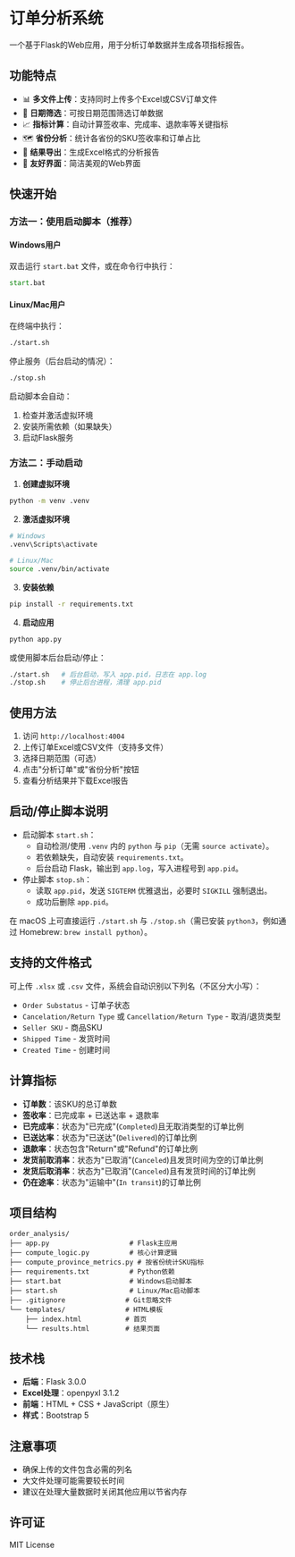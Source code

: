 # 订单分析系统

一个基于Flask的Web应用，用于分析订单数据并生成各项指标报告。

## 功能特点

- 📊 **多文件上传**：支持同时上传多个Excel或CSV订单文件
- 📅 **日期筛选**：可按日期范围筛选订单数据
- 📈 **指标计算**：自动计算签收率、完成率、退款率等关键指标
- 🗺️ **省份分析**：统计各省份的SKU签收率和订单占比
- 📄 **结果导出**：生成Excel格式的分析报告
- 🎨 **友好界面**：简洁美观的Web界面

## 快速开始

### 方法一：使用启动脚本（推荐）

#### Windows用户
双击运行 `start.bat` 文件，或在命令行中执行：
```cmd
start.bat
```

#### Linux/Mac用户
在终端中执行：
```bash
./start.sh
```

停止服务（后台启动的情况）：
```bash
./stop.sh
```

启动脚本会自动：
1. 检查并激活虚拟环境
2. 安装所需依赖（如果缺失）
3. 启动Flask服务

### 方法二：手动启动

1. **创建虚拟环境**
```bash
python -m venv .venv
```

2. **激活虚拟环境**
```bash
# Windows
.venv\Scripts\activate

# Linux/Mac
source .venv/bin/activate
```

3. **安装依赖**
```bash
pip install -r requirements.txt
```

4. **启动应用**
```bash
python app.py
```

或使用脚本后台启动/停止：
```bash
./start.sh   # 后台启动，写入 app.pid，日志在 app.log
./stop.sh    # 停止后台进程，清理 app.pid
```

## 使用方法

1. 访问 `http://localhost:4004`
2. 上传订单Excel或CSV文件（支持多文件）
3. 选择日期范围（可选）
4. 点击"分析订单"或"省份分析"按钮
5. 查看分析结果并下载Excel报告

## 启动/停止脚本说明

- 启动脚本 `start.sh`：
  - 自动检测/使用 `.venv` 内的 `python` 与 `pip`（无需 `source activate`）。
  - 若依赖缺失，自动安装 `requirements.txt`。
  - 后台启动 Flask，输出到 `app.log`，写入进程号到 `app.pid`。
- 停止脚本 `stop.sh`：
  - 读取 `app.pid`，发送 `SIGTERM` 优雅退出，必要时 `SIGKILL` 强制退出。
  - 成功后删除 `app.pid`。

在 macOS 上可直接运行 `./start.sh` 与 `./stop.sh`（需已安装 `python3`，例如通过 Homebrew: `brew install python`）。

## 支持的文件格式

可上传 `.xlsx` 或 `.csv` 文件，系统会自动识别以下列名（不区分大小写）：
- `Order Substatus` - 订单子状态
- `Cancelation/Return Type` 或 `Cancellation/Return Type` - 取消/退货类型
- `Seller SKU` - 商品SKU
- `Shipped Time` - 发货时间
- `Created Time` - 创建时间

## 计算指标

- **订单数**：该SKU的总订单数
- **签收率**：已完成率 + 已送达率 + 退款率
- **已完成率**：状态为"已完成"(`Completed`)且无取消类型的订单比例
- **已送达率**：状态为"已送达"(`Delivered`)的订单比例
- **退款率**：状态包含"Return"或"Refund"的订单比例
- **发货前取消率**：状态为"已取消"(`Canceled`)且发货时间为空的订单比例
- **发货后取消率**：状态为"已取消"(`Canceled`)且有发货时间的订单比例
- **仍在途率**：状态为"运输中"(`In transit`)的订单比例

## 项目结构

```
order_analysis/
├── app.py                    # Flask主应用
├── compute_logic.py          # 核心计算逻辑
├── compute_province_metrics.py # 按省份统计SKU指标
├── requirements.txt          # Python依赖
├── start.bat                 # Windows启动脚本
├── start.sh                  # Linux/Mac启动脚本
├── .gitignore               # Git忽略文件
└── templates/               # HTML模板
    ├── index.html           # 首页
    └── results.html         # 结果页面
```

## 技术栈

- **后端**：Flask 3.0.0
- **Excel处理**：openpyxl 3.1.2
- **前端**：HTML + CSS + JavaScript（原生）
- **样式**：Bootstrap 5

## 注意事项

- 确保上传的文件包含必需的列名
- 大文件处理可能需要较长时间
- 建议在处理大量数据时关闭其他应用以节省内存

## 许可证

MIT License 
